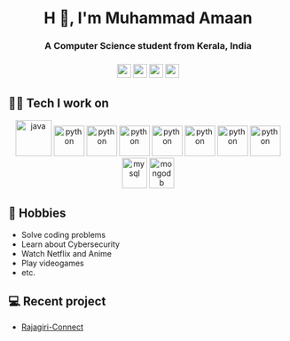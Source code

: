 <h1 align="center">H 👋, I'm Muhammad Amaan</h1>
<h3 align="center">A Computer Science student from Kerala, India</h3>

<h3>
<p align="center">
<a href="mailto:amaanamaan871@gmail.com"><img src="https://img.shields.io/badge/gmail-%23E4405F.svg?&logo=gmail&logoColor=white" height=25></a> 
<a href="https://twitter.com/amaan871"><img src="https://img.shields.io/badge/-Twitter-00acee?&logo=Twitter&logoColor=white" height=25></a>
<a href="https://www.linkedin.com/in/amaan871/"><img src="https://img.shields.io/badge/linkedin-%230077B5.svg?&logo=linkedin&logoColor=white" height=25></a> 
<a href="https://www.instagram.com/amaan.871/"><img src="https://img.shields.io/badge/instagram-%23E4405F.svg?&logo=instagram&logoColor=white" height=25></a> 
</a> 
</p>
</h3>

## 🧑‍💻 Tech I work on


<p align="center">
      <img src="https://www.vectorlogo.zone/logos/java/java-icon.svg" alt="java" width="65" height="65"/> 
      <img src="https://www.vectorlogo.zone/logos/python/python-icon.svg" alt="python" width="55" height="55"/>
      <img src="https://www.vectorlogo.zone/logos/firebase/firebase-icon.svg" alt="python" width="55" height="55"/>     
      <img src="https://www.vectorlogo.zone/logos/flutterio/flutterio-icon.svg" alt="python" width="55" height="55"/>
      <img src="https://upload.wikimedia.org/wikipedia/commons/thumb/1/18/ISO_C%2B%2B_Logo.svg/800px-ISO_C%2B%2B_Logo.svg.png" alt="python" width="55" height="55"/>
      <img src="https://www.vectorlogo.zone/logos/w3_html5/w3_html5-icon.svg" alt="python" width="55" height="55"/>
      <img src="https://www.vectorlogo.zone/logos/w3_css/w3_css-icon.svg" alt="python" width="55" height="55"/>
      <img src="https://www.vectorlogo.zone/logos/javascript/javascript-icon.svg" alt="python" width="55" height="55"/>
      <img src="https://www.vectorlogo.zone/logos/mysql/mysql-icon.svg" alt="mysql" width="45" height="55"/>
      <img src="https://www.vectorlogo.zone/logos/mongodb/mongodb-icon.svg" alt="mongodb" width="45" height="55"/>
</p>

## 📅 Hobbies
- Solve coding problems
- Learn about Cybersecurity
- Watch Netflix and Anime
- Play videogames
- etc.

## 💻 Recent project
- [Rajagiri-Connect](https://github.com/Jvillegasd/financial-go)



  
